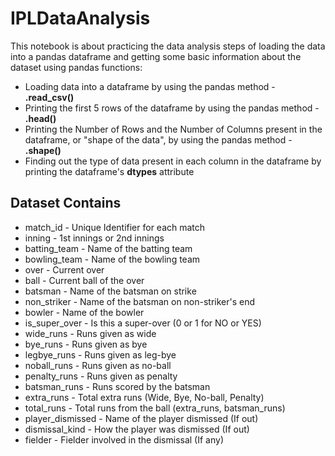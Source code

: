 # IPLDataAnalysis
This notebook is about practicing the data analysis steps of loading the data into a pandas dataframe and getting some basic information about the dataset using pandas functions:
* Loading data into a dataframe by using the pandas method - **.read_csv()**
* Printing the first 5 rows of the dataframe by using the pandas method - **.head()**
* Printing the Number of Rows and the Number of Columns present in the dataframe, or "shape of the data", by using the pandas method - **.shape()**
* Finding out the type of data present in each column in the dataframe by printing the dataframe's **dtypes** attribute

## Dataset Contains
* match_id - Unique Identifier for each match
* inning - 1st innings or 2nd innings
* batting_team - Name of the batting team
* bowling_team - Name of the bowling team
* over - Current over
* ball - Current ball of the over
* batsman - Name of the batsman on strike
* non_striker - Name of the batsman on non-striker's end
* bowler - Name of the bowler
* is_super_over - Is this a super-over (0 or 1 for NO or YES)
* wide_runs - Runs given as wide
* bye_runs - Runs given as bye
* legbye_runs - Runs given as leg-bye
* noball_runs - Runs given as no-ball
* penalty_runs - Runs given as penalty
* batsman_runs - Runs scored by the batsman
* extra_runs - Total extra runs (Wide, Bye, No-ball, Penalty)
* total_runs - Total runs from the ball (extra_runs, batsman_runs)
* player_dismissed - Name of the player dismissed (If out)
* dismissal_kind - How the player was dismissed (If out)
* fielder - Fielder involved in the dismissal (If any)
